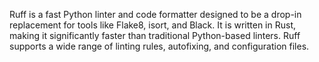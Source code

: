 Ruff is a fast Python linter and code formatter designed to be a drop-in replacement for tools like Flake8, isort, and Black. It is written in Rust, making it significantly faster than traditional Python-based linters. Ruff supports a wide range of linting rules, autofixing, and configuration files.